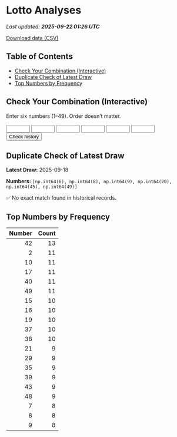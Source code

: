 # Lotto Analyses

_Last updated: **2025-09-22 01:26 UTC**_

[Download data (CSV)](./assets/sgtoto.csv)

## Table of Contents
- [Check Your Combination (Interactive)](#check-your-combination-(interactive))
- [Duplicate Check of Latest Draw](#duplicate-check-of-latest-draw)
- [Top Numbers by Frequency](#top-numbers-by-frequency)


## Check Your Combination (Interactive)

Enter six numbers (1–49). Order doesn’t matter.

<div id="combo-lookup" style="margin: 1rem 0;">
  <input id="n1" type="number" min="1" max="49" style="width:4rem;"> 
  <input id="n2" type="number" min="1" max="49" style="width:4rem;">
  <input id="n3" type="number" min="1" max="49" style="width:4rem;">
  <input id="n4" type="number" min="1" max="49" style="width:4rem;">
  <input id="n5" type="number" min="1" max="49" style="width:4rem;">
  <input id="n6" type="number" min="1" max="49" style="width:4rem;">
  <button id="lookup-btn">Check history</button>
  <div id="lookup-result" style="margin-top:0.5rem;font-weight:600;"></div>
</div>

<script src="./assets/lookup.js"></script>

## Duplicate Check of Latest Draw

**Latest Draw:** 2025-09-18

**Numbers:** `[np.int64(6), np.int64(8), np.int64(9), np.int64(20), np.int64(45), np.int64(49)]`

✅ No exact match found in historical records.

## Top Numbers by Frequency

| Number | Count |
|---:|---:|
| 42 | 13 |
| 2 | 11 |
| 10 | 11 |
| 17 | 11 |
| 40 | 11 |
| 49 | 11 |
| 15 | 10 |
| 16 | 10 |
| 19 | 10 |
| 37 | 10 |
| 38 | 10 |
| 21 | 9 |
| 29 | 9 |
| 35 | 9 |
| 39 | 9 |
| 43 | 9 |
| 48 | 9 |
| 7 | 8 |
| 8 | 8 |
| 9 | 8 |
